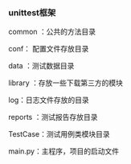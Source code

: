 ### unittest框架

common ：公共的方法目录

conf： 配置文件存放目录

data ：测试数据目录

library ：存放一些下载第三方的模块

log：日志文件存放的目录

reports ：测试报告存放目录

TestCase：测试用例类模块目录

main.py：主程序，项目的启动文件


